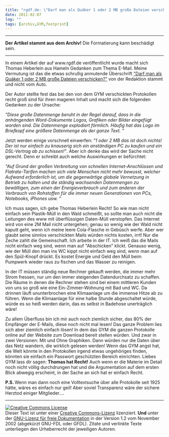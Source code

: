 ```yaml
---
title: "rgdf.de: \"Darf man als Quäker 1 oder 2 MB große Dateien verschicken? \""
date: 2011-02-07
log: ""
tags: [archiv,GYM,footprint]
---
```

<hr><b>Der Artikel stammt aus dem Archiv!</b> Die Formatierung kann beschädigt sein.<hr>

<p>In einem Artikel der auf www.rgdf.de veröffentlicht wurde macht sich Thomas Heberlein aus Hameln Gedanken zum Thema E-Mail. Meine Vermutung ist das die etwas schrullig anmutende Überschrift <a href="http://www.rgdf.de//index.php?option=com_content&task=view&id=156&Itemid=1">"Darf man als Quäker 1 oder 2 MB große Dateien verschicken?"</a> von der Redaktion stammt und nicht vom Auto. </p>

<p>Der Autor stellte fest das bei den von dem GYM verschickten Protokollen recht groß sind für ihren mageren Inhalt und macht sich die folgenden Gedanken zu der Ursache: </p>
<!--break-->
<p><i>"Diese große Datenmenge beruht in der Regel darauf, dass in die anhängenden Word-Dokumente Logos, Grafiken oder Bilder eingefügt worden sind. Die Datenmenge explodiert förmlich. Häufig hat das Logo im Briefkopf eine größere Datenmenge als der ganze Text. "</i></p>

Jetzt werden einige vorschnell einwerfen:  <i>"1 oder 2 MB das ist doch nichts! Der ist nur einfach zu knauserig sich ein anständigen PC zu kaufen und ein DSL-Vertrag ab zu schissen!"</i>. Aber ich denke das wird der Sache nicht gerecht. Denn er schreibt auch welche Auswirkungen er befürchtet:</p>

<p><i>"Auf Grund der großen Verbreitung von schnellen Internet-Anschlüssen und Flatrate-Tarifen machen sich viele Menschen nicht mehr bewusst, welcher Aufwand erforderlich ist, um die gegenwärtige globale Vernetzung in Betrieb zu halten und die ständig wachsenden Datenmengen zu bewältigen, zum einen der Energieverbrauch und zum anderen der Verbrauch von Rohstoffen für die immer neuen Generationen von PCs, Notebooks, iPhones usw. "</i></p>

<p>Ich muss sagen, ich gebe  Thomas Heberlein Recht! So wie man nicht einfach sein Plastik-Müll in den Wald schmeißt,  so sollte man auch nicht die Leitungen des www mit überflüssigen Daten-Müll verstopfen. Das Internet wird von eine 2M Mail nicht untergehen; genau so wenig wie der Wald nicht kaputt geht, wenn ich meine leere Cola-Flasche in Gebüsch werfe. Aber wer glaubt seine sinnlos verschickten Mails würden nichts kosten, irrt! Nur die Zeche zahlt die Gemeinschaft. Ich arbeite in der IT. Ich weiß das die Mails nicht einfach weg sind, wenn man auf "Abschicken" klickt. Genauso wenig, wie der Müll den man ins WC kippt nicht einfach weg sind, wenn man auf den Spül-Knopf drückt. Es kostet Energie und Geld den Müll beim Pumpwerk wieder raus zu fischen und das Wasser zu reinigen. </p>

<p>In der IT müssen ständig neue Rechner gekauft werden, die immer mehr Strom fressen, nur um den immer steigenden Datendurchsatz zu schaffen. Die Räume in denen die Rechner stehen sind bei einem mittleren Kunden von uns so groß wie eine Ein-Zimmer-Wohnung mit Bad und WC. Da drinnen läuft ununterbrochen eine Klimaanlage um die immense Hitze ab zu führen. Wenn die Klimaanlage für eine halbe Stunde abgeschaltet würde, würde es so heiß werden darin, das es selbst in Badehose unerträglich wäre!</p>

<p>Zu allem Überfluss bin ich mir auch noch ziemlich sicher, das 80% der Empfänger der E-Mails, diese noch nicht mal lesen! Das ganze Problem lies sich aber ziemlich einfach lösen! In dem das GYM die ganzen Protokolle online auf der Website zum Download bereit stellen würden. Und zwar in zwei Versionen: Mit und Ohne Graphiken. Dann würden nur die Daten über das Netz wandern, die wirklich gelesen werden! Wenn das GYM angst hat, die Welt könnte in den Protokollen irgend etwas ungehöriges finden, könnten sie einfach ein Passwort geschützten Bereich einrichten. Liebes GYM lass dir sagen: <b>Thomas hat Recht!</b> Auch wenn er die Materie im Detail noch nicht völlig durchdrungen hat und die Argumentation auf dem ersten Blick abwegig erscheint, in der Sache an sich hat er einfach Recht. </p>

<p><b>P.S. </b> Wenn man dann noch eine Volltextsuche über alle Protokolle seit 1925 hätte, wäres es einfach nur geil! Aber soviel Transparenz wäre der sichere Herztod einiger Mitglieder.... 

<hr />
<p><a rel="license" href="http://creativecommons.org/licenses/by-sa/3.0/de/"><img alt="Creative Commons License" style="border-width: 0pt;" src="http://i.creativecommons.org/l/by-sa/3.0/de/88x31.png" /></a><br />
Dieser <span xmlns:dc="http://purl.org/dc/elements/1.1/" href="http://purl.org/dc/dcmitype/Text" rel="dc:type">Text</span> ist unter einer <a rel="license" href="http://creativecommons.org/licenses/by-sa/3.0/de/">Creative Commons-Lizenz</a> lizenziert. <b>Und</b> unter der <a href="http://de.wikipedia.org/wiki/GFDL">GNU-Lizenz f&uuml;r freie Dokumentation</a> in der Version 1.2 vom November 2002 (abgek&uuml;rzt GNU-FDL oder GFDL). Zitate und verlinkte Texte unterliegen den Urheberrecht der jeweiligen Autoren.</p>
 

